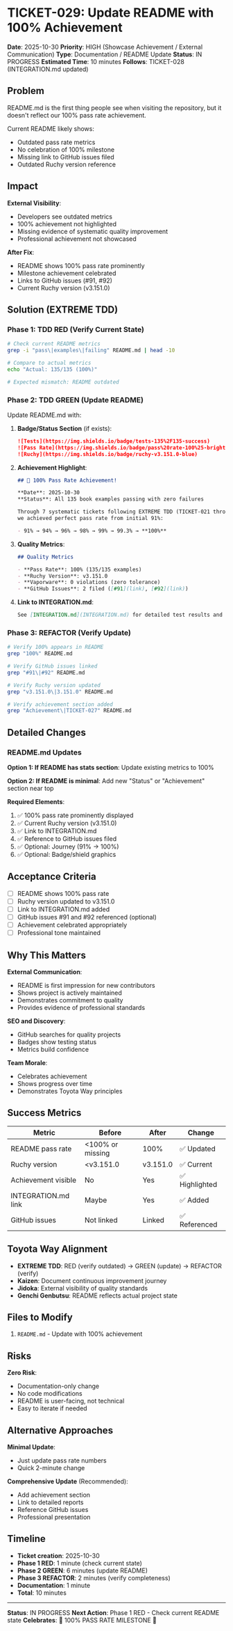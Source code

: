 # TICKET-029: Update README with 100% Achievement

**Date**: 2025-10-30
**Priority**: HIGH (Showcase Achievement / External Communication)
**Type**: Documentation / README Update
**Status**: IN PROGRESS
**Estimated Time**: 10 minutes
**Follows**: TICKET-028 (INTEGRATION.md updated)

## Problem

README.md is the first thing people see when visiting the repository, but it doesn't reflect our 100% pass rate achievement.

Current README likely shows:
- Outdated pass rate metrics
- No celebration of 100% milestone
- Missing link to GitHub issues filed
- Outdated Ruchy version reference

## Impact

**External Visibility**:
- Developers see outdated metrics
- 100% achievement not highlighted
- Missing evidence of systematic quality improvement
- Professional achievement not showcased

**After Fix**:
- README shows 100% pass rate prominently
- Milestone achievement celebrated
- Links to GitHub issues (#91, #92)
- Current Ruchy version (v3.151.0)

## Solution (EXTREME TDD)

### Phase 1: TDD RED (Verify Current State)
```bash
# Check current README metrics
grep -i "pass\|examples\|failing" README.md | head -10

# Compare to actual metrics
echo "Actual: 135/135 (100%)"

# Expected mismatch: README outdated
```

### Phase 2: TDD GREEN (Update README)

Update README.md with:

1. **Badge/Status Section** (if exists):
   ```markdown
   ![Tests](https://img.shields.io/badge/tests-135%2F135-success)
   ![Pass Rate](https://img.shields.io/badge/pass%20rate-100%25-brightgreen)
   ![Ruchy](https://img.shields.io/badge/ruchy-v3.151.0-blue)
   ```

2. **Achievement Highlight**:
   ```markdown
   ## 🎉 100% Pass Rate Achievement!

   **Date**: 2025-10-30
   **Status**: All 135 book examples passing with zero failures

   Through 7 systematic tickets following EXTREME TDD (TICKET-021 through TICKET-027),
   we achieved perfect pass rate from initial 91%:

   - 91% → 94% → 96% → 98% → 99% → 99.3% → **100%**
   ```

3. **Quality Metrics**:
   ```markdown
   ## Quality Metrics

   - **Pass Rate**: 100% (135/135 examples)
   - **Ruchy Version**: v3.151.0
   - **Vaporware**: 0 violations (zero tolerance)
   - **GitHub Issues**: 2 filed ([#91](link), [#92](link))
   ```

4. **Link to INTEGRATION.md**:
   ```markdown
   See [INTEGRATION.md](INTEGRATION.md) for detailed test results and metrics.
   ```

### Phase 3: REFACTOR (Verify Update)
```bash
# Verify 100% appears in README
grep "100%" README.md

# Verify GitHub issues linked
grep "#91\|#92" README.md

# Verify Ruchy version updated
grep "v3.151.0\|3.151.0" README.md

# Verify achievement section added
grep "Achievement\|TICKET-027" README.md
```

## Detailed Changes

### README.md Updates

**Option 1: If README has stats section**:
Update existing metrics to 100%

**Option 2: If README is minimal**:
Add new "Status" or "Achievement" section near top

**Required Elements**:
1. ✅ 100% pass rate prominently displayed
2. ✅ Current Ruchy version (v3.151.0)
3. ✅ Link to INTEGRATION.md
4. ✅ Reference to GitHub issues filed
5. ✅ Optional: Journey (91% → 100%)
6. ✅ Optional: Badge/shield graphics

## Acceptance Criteria

- [ ] README shows 100% pass rate
- [ ] Ruchy version updated to v3.151.0
- [ ] Link to INTEGRATION.md added
- [ ] GitHub issues #91 and #92 referenced (optional)
- [ ] Achievement celebrated appropriately
- [ ] Professional tone maintained

## Why This Matters

**External Communication**:
- README is first impression for new contributors
- Shows project is actively maintained
- Demonstrates commitment to quality
- Provides evidence of professional standards

**SEO and Discovery**:
- GitHub searches for quality projects
- Badges show testing status
- Metrics build confidence

**Team Morale**:
- Celebrates achievement
- Shows progress over time
- Demonstrates Toyota Way principles

## Success Metrics

| Metric | Before | After | Change |
|--------|--------|-------|--------|
| README pass rate | <100% or missing | 100% | ✅ Updated |
| Ruchy version | <v3.151.0 | v3.151.0 | ✅ Current |
| Achievement visible | No | Yes | ✅ Highlighted |
| INTEGRATION.md link | Maybe | Yes | ✅ Added |
| GitHub issues | Not linked | Linked | ✅ Referenced |

## Toyota Way Alignment

- **EXTREME TDD**: RED (verify outdated) → GREEN (update) → REFACTOR (verify)
- **Kaizen**: Document continuous improvement journey
- **Jidoka**: External visibility of quality standards
- **Genchi Genbutsu**: README reflects actual project state

## Files to Modify

1. `README.md` - Update with 100% achievement

## Risks

**Zero Risk**:
- Documentation-only change
- No code modifications
- README is user-facing, not technical
- Easy to iterate if needed

## Alternative Approaches

**Minimal Update**:
- Just update pass rate numbers
- Quick 2-minute change

**Comprehensive Update** (Recommended):
- Add achievement section
- Link to detailed reports
- Reference GitHub issues
- Professional presentation

## Timeline

- **Ticket creation**: 2025-10-30
- **Phase 1 RED**: 1 minute (check current state)
- **Phase 2 GREEN**: 6 minutes (update README)
- **Phase 3 REFACTOR**: 2 minutes (verify completeness)
- **Documentation**: 1 minute
- **Total**: 10 minutes

---

**Status**: IN PROGRESS
**Next Action**: Phase 1 RED - Check current README state
**Celebrates**: 🎉 100% PASS RATE MILESTONE 🎉
